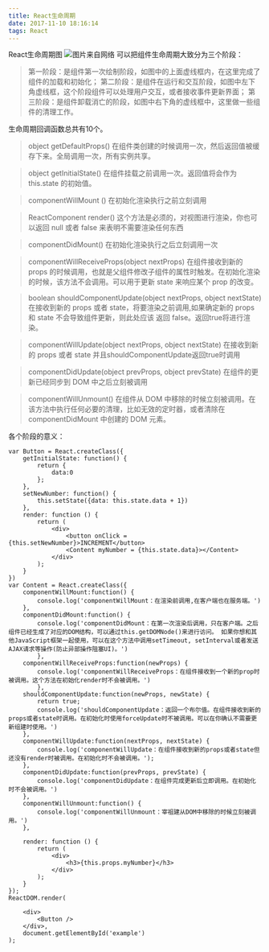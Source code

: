 ```yaml
---
title: React生命周期
date: 2017-11-10 18:16:14
tags: React
---
```

React生命周期图
![图片来自网络](http://upload-images.jianshu.io/upload_images/2088736-2927919b3351d73e.png?imageMogr2/auto-orient/strip%7CimageView2/2/w/1240)
可以把组件生命周期大致分为三个阶段：

> 第一阶段：是组件第一次绘制阶段，如图中的上面虚线框内，在这里完成了组件的加载和初始化；
第二阶段：是组件在运行和交互阶段，如图中左下角虚线框，这个阶段组件可以处理用户交互，或者接收事件更新界面；
第三阶段：是组件卸载消亡的阶段，如图中右下角的虚线框中，这里做一些组件的清理工作。

生命周期回调函数总共有10个。

> object getDefaultProps() 
在组件类创建的时候调用一次，然后返回值被缓存下来。全局调用一次，所有实例共享。

>  object getInitialState() 
在组件挂载之前调用一次。返回值将会作为 this.state 的初始值。

> componentWillMount () 
在初始化渲染执行之前立刻调用

> ReactComponent render() 
这个方法是必须的，对视图进行渲染，你也可以返回 null 或者 false 来表明不需要渲染任何东西

> componentDidMount() 
在初始化渲染执行之后立刻调用一次

> componentWillReceiveProps(object nextProps) 
在组件接收到新的 props 的时候调用，也就是父组件修改子组件的属性时触发。在初始化渲染的时候，该方法不会调用。可以用于更新 state 来响应某个 prop 的改变。

> boolean shouldComponentUpdate(object nextProps, object nextState) 
在接收到新的 props 或者 state，将要渲染之前调用,如果确定新的 props 和 state 不会导致组件更新，则此处应该 返回 false。返回true将进行渲染。

> componentWillUpdate(object nextProps, object nextState) 
在接收到新的 props 或者 state 并且shouldComponentUpdate返回true时调用

> componentDidUpdate(object prevProps, object prevState) 
在组件的更新已经同步到 DOM 中之后立刻被调用

> componentWillUnmount() 
在组件从 DOM 中移除的时候立刻被调用。在该方法中执行任何必要的清理，比如无效的定时器，或者清除在 componentDidMount 中创建的 DOM 元素。

各个阶段的意义：
```
var Button = React.createClass({
    getInitialState: function() {
        return {
            data:0
        };
    },
    setNewNumber: function() {
        this.setState({data: this.state.data + 1})
    },
    render: function () {
        return (
            <div>
                <button onClick = {this.setNewNumber}>INCREMENT</button>
                <Content myNumber = {this.state.data}></Content>
            </div>
        );
    }
})
var Content = React.createClass({
    componentWillMount:function() {
        console.log('componentWillMount：在渲染前调用,在客户端也在服务端。')
    },
    componentDidMount:function() {
        console.log('componentDidMount：在第一次渲染后调用，只在客户端。之后组件已经生成了对应的DOM结构，可以通过this.getDOMNode()来进行访问。 如果你想和其他JavaScript框架一起使用，可以在这个方法中调用setTimeout, setInterval或者发送AJAX请求等操作(防止异部操作阻塞UI)。')
        },
    componentWillReceiveProps:function(newProps) {
        console.log('componentWillReceiveProps：在组件接收到一个新的prop时被调用。这个方法在初始化render时不会被调用。')
        },
    shouldComponentUpdate:function(newProps, newState) {
        return true;
        console.log('shouldComponentUpdate：返回一个布尔值。在组件接收到新的props或者state时调用。在初始化时使用forceUpdate时不被调用。可以在你确认不需要更新组建时使用。')
    },
    componentWillUpdate:function(nextProps, nextState) {
        console.log('componentWillUpdate：在组件接收到新的props或者state但还没有render时被调用。在初始化时不会被调用。');
    },
    componentDidUpdate:function(prevProps, prevState) {
        console.log('componentDidUpdate：在组件完成更新后立即调用。在初始化时不会被调用。')
    },
    componentWillUnmount:function() {
        console.log('componentWillUnmount：宰祖建从DOM中移除的时候立刻被调用。')
    },

    render: function () {
        return (
            <div>
                <h3>{this.props.myNumber}</h3>
            </div>
        );
    }
});
ReactDOM.render(

    <div>
        <Button />
    </div>,
    document.getElementById('example')
);
```